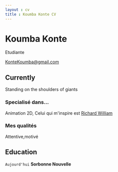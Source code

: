 ```yaml
---
layout : cv
title : Koumba Konte CV
---
```

<link rel="stylesheet" href="/assets/css/style.css">

# Koumba Konte
Etudiante

<div id ="Mon adresse mail">
<a href="KonteKoumba@gmail.com">KonteKoumba@gmail.com</a>
  
</div>

## Currently

Standing on the shoulders of giants

### Specialisé dans...

Animation 2D, Celui qui m'inspire est [Richard William](https://fr.wikipedia.org/wiki/Richard_Williams_animateur)


### Mes qualités
Attentive,motivé


## Education 

`Aujourd'hui`
__Sorbonne Nouvelle__

